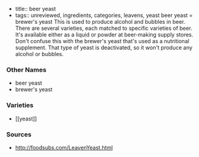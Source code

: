 - title:: beer yeast
- tags:: unreviewed, ingredients, categories, leavens, yeast
beer yeast = brewer's yeast This is used to produce alcohol and bubbles in beer. There are several varieties, each matched to specific varieties of beer. It's available either as a liquid or powder at beer-making supply stores. Don't confuse this with the brewer's yeast that's used as a nutritional supplement. That type of yeast is deactivated, so it won't produce any alcohol or bubbles.

### Other Names

* beer yeast
* brewer's yeast

### Varieties

* [[yeast]]

### Sources
* http://foodsubs.com/LeavenYeast.html
